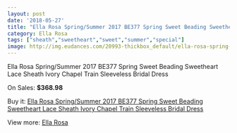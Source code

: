 ```yaml
---
layout: post
date: '2018-05-27'
title: "Ella Rosa Spring/Summer 2017 BE377 Spring Sweet Beading Sweetheart Lace Sheath Ivory Chapel Train Sleeveless Bridal Dress"
category: Ella Rosa
tags: ["sheath","sweetheart","sweet","summer","special"]
image: http://img.eudances.com/20993-thickbox_default/ella-rosa-spring-summer-2017-be377-spring-sweet-beading-sweetheart-lace-sheath-ivory-chapel-train-sleeveless-bridal-dress.jpg
---
```

Ella Rosa Spring/Summer 2017 BE377 Spring Sweet Beading Sweetheart Lace Sheath Ivory Chapel Train Sleeveless Bridal Dress

On Sales: **$368.98**
<a href="https://www.eudances.com/en/ella-rosa/6427-ella-rosa-spring-summer-2017-be377-spring-sweet-beading-sweetheart-lace-sheath-ivory-chapel-train-sleeveless-bridal-dress.html"><amp-img layout="responsive" width="600" height="600" src="//img.eudances.com/20993-thickbox_default/ella-rosa-spring-summer-2017-be377-spring-sweet-beading-sweetheart-lace-sheath-ivory-chapel-train-sleeveless-bridal-dress.jpg" alt="Ella Rosa Spring/Summer 2017 BE377 Spring Sweet Beading Sweetheart Lace Sheath Ivory Chapel Train Sleeveless Bridal Dress 0" /></a>
<a href="https://www.eudances.com/en/ella-rosa/6427-ella-rosa-spring-summer-2017-be377-spring-sweet-beading-sweetheart-lace-sheath-ivory-chapel-train-sleeveless-bridal-dress.html"><amp-img layout="responsive" width="600" height="600" src="//img.eudances.com/20999-thickbox_default/ella-rosa-spring-summer-2017-be377-spring-sweet-beading-sweetheart-lace-sheath-ivory-chapel-train-sleeveless-bridal-dress.jpg" alt="Ella Rosa Spring/Summer 2017 BE377 Spring Sweet Beading Sweetheart Lace Sheath Ivory Chapel Train Sleeveless Bridal Dress 1" /></a>
<a href="https://www.eudances.com/en/ella-rosa/6427-ella-rosa-spring-summer-2017-be377-spring-sweet-beading-sweetheart-lace-sheath-ivory-chapel-train-sleeveless-bridal-dress.html"><amp-img layout="responsive" width="600" height="600" src="//img.eudances.com/20998-thickbox_default/ella-rosa-spring-summer-2017-be377-spring-sweet-beading-sweetheart-lace-sheath-ivory-chapel-train-sleeveless-bridal-dress.jpg" alt="Ella Rosa Spring/Summer 2017 BE377 Spring Sweet Beading Sweetheart Lace Sheath Ivory Chapel Train Sleeveless Bridal Dress 2" /></a>
<a href="https://www.eudances.com/en/ella-rosa/6427-ella-rosa-spring-summer-2017-be377-spring-sweet-beading-sweetheart-lace-sheath-ivory-chapel-train-sleeveless-bridal-dress.html"><amp-img layout="responsive" width="600" height="600" src="//img.eudances.com/20997-thickbox_default/ella-rosa-spring-summer-2017-be377-spring-sweet-beading-sweetheart-lace-sheath-ivory-chapel-train-sleeveless-bridal-dress.jpg" alt="Ella Rosa Spring/Summer 2017 BE377 Spring Sweet Beading Sweetheart Lace Sheath Ivory Chapel Train Sleeveless Bridal Dress 3" /></a>
<a href="https://www.eudances.com/en/ella-rosa/6427-ella-rosa-spring-summer-2017-be377-spring-sweet-beading-sweetheart-lace-sheath-ivory-chapel-train-sleeveless-bridal-dress.html"><amp-img layout="responsive" width="600" height="600" src="//img.eudances.com/20996-thickbox_default/ella-rosa-spring-summer-2017-be377-spring-sweet-beading-sweetheart-lace-sheath-ivory-chapel-train-sleeveless-bridal-dress.jpg" alt="Ella Rosa Spring/Summer 2017 BE377 Spring Sweet Beading Sweetheart Lace Sheath Ivory Chapel Train Sleeveless Bridal Dress 4" /></a>
<a href="https://www.eudances.com/en/ella-rosa/6427-ella-rosa-spring-summer-2017-be377-spring-sweet-beading-sweetheart-lace-sheath-ivory-chapel-train-sleeveless-bridal-dress.html"><amp-img layout="responsive" width="600" height="600" src="//img.eudances.com/20995-thickbox_default/ella-rosa-spring-summer-2017-be377-spring-sweet-beading-sweetheart-lace-sheath-ivory-chapel-train-sleeveless-bridal-dress.jpg" alt="Ella Rosa Spring/Summer 2017 BE377 Spring Sweet Beading Sweetheart Lace Sheath Ivory Chapel Train Sleeveless Bridal Dress 5" /></a>
<a href="https://www.eudances.com/en/ella-rosa/6427-ella-rosa-spring-summer-2017-be377-spring-sweet-beading-sweetheart-lace-sheath-ivory-chapel-train-sleeveless-bridal-dress.html"><amp-img layout="responsive" width="600" height="600" src="//img.eudances.com/20994-thickbox_default/ella-rosa-spring-summer-2017-be377-spring-sweet-beading-sweetheart-lace-sheath-ivory-chapel-train-sleeveless-bridal-dress.jpg" alt="Ella Rosa Spring/Summer 2017 BE377 Spring Sweet Beading Sweetheart Lace Sheath Ivory Chapel Train Sleeveless Bridal Dress 6" /></a>

Buy it: [Ella Rosa Spring/Summer 2017 BE377 Spring Sweet Beading Sweetheart Lace Sheath Ivory Chapel Train Sleeveless Bridal Dress](https://www.eudances.com/en/ella-rosa/6427-ella-rosa-spring-summer-2017-be377-spring-sweet-beading-sweetheart-lace-sheath-ivory-chapel-train-sleeveless-bridal-dress.html "Ella Rosa Spring/Summer 2017 BE377 Spring Sweet Beading Sweetheart Lace Sheath Ivory Chapel Train Sleeveless Bridal Dress")

View more: [Ella Rosa](https://www.eudances.com/en/102-ella-rosa "Ella Rosa")